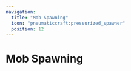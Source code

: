 ```yaml
---
navigation:
  title: "Mob Spawning"
  icon: "pneumaticcraft:pressurized_spawner"
  position: 12
---
```


# Mob Spawning

<SubPages />